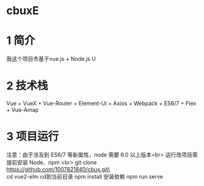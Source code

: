 # cbuxE
# 1 简介
我这个项目市基于vue.js + Node.js U
# 2 技术栈
Vue + VueX + Vue-Router + Element-Ui + Axios + Webpack + ES6/7 + Flex + Vue-Amap
# 3 项目运行
注意：由于涉及到 ES6/7 等新属性，node 需要 6.0 以上版本\<br>
运行改项目需提前安装 Node、npm \<br>
git clone https://github.com/1007821840/cbux.git\<br>
cd vue2-elm cd到当前目录 
npm install 安装依赖 
npm run serve
